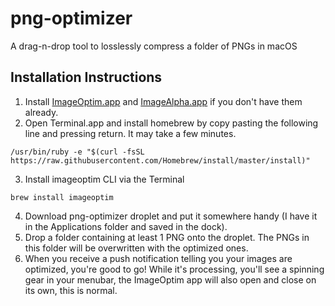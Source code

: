# png-optimizer
A drag-n-drop tool to losslessly compress a folder of PNGs in macOS

## Installation Instructions

1. Install [ImageOptim.app](https://imageoptim.com/ImageOptim.tbz2) and [ImageAlpha.app](https://pngmini.com/ImageAlpha1.5.1.tar.bz2) if you don't have them already.
2. Open Terminal.app and install homebrew by copy pasting the following line and pressing return. It may take a few minutes.
``` 
/usr/bin/ruby -e "$(curl -fsSL https://raw.githubusercontent.com/Homebrew/install/master/install)"
```
3. Install imageoptim CLI via the Terminal
```
brew install imageoptim
```
4. Download png-optimizer droplet and put it somewhere handy (I have it in the Applications folder and saved in the dock).
5. Drop a folder containing at least 1 PNG onto the droplet. The PNGs in this folder will be overwritten with the optimized ones.
6. When you receive a push notification telling you your images are optimized, you're good to go! While it's processing, you'll see a spinning gear in your menubar, the ImageOptim app will also open and close on its own, this is normal.
